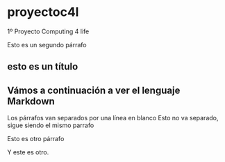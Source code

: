 # proyectoc4l
1º Proyecto Computing 4 life 

Esto es un segundo párrafo

## esto es un título

## Vámos a continuación a ver el lenguaje Markdown

Los párrafos van separados por una línea en blanco
Esto no va separado, sigue siendo el mismo parrafo

Esto es otro párrafo

Y este es otro.
